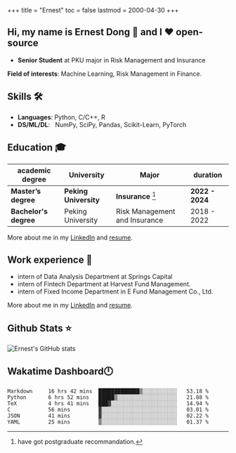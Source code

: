+++
title = "Ernest"
toc = false
lastmod = 2000-04-30
+++

## Hi, my name is Ernest Dong 👋 and I ❤️ open-source

- **Senior Student** at PKU major in Risk Management and Insurance

**Field of interests**: Machine Learning, Risk Management in Finance.

## Skills 🛠️

- **Languages**:        Python, C/C++, R
- **DS/ML/DL**: &nbsp;  NumPy, SciPy, Pandas, Scikit-Learn, PyTorch

## Education 🎓

| academic degree       | University            | Major                         | duration        |
| --------------------- | --------------------- | ----------------------------- | --------------- |
| **Master’s degree**   | **Peking University** | **Insurance** [^1]            | **2022 - 2024** |
| **Bachelor's degree** | Peking University     | Risk Management and Insurance | 2018 - 2022     |

More about me in my [LinkedIn](https://www.linkedin.com/in/晨阳-董-918ab41b4/) and [resume](../files/resume.pdf).

## Work experience 👔

- intern of Data Analysis Department at Springs Capital
- intern of Fintech Department at Harvest Fund Management.
- intern of Fixed Income Department in E Fund Management Co., Ltd.

More about me in my [LinkedIn](https://www.linkedin.com/in/晨阳-董-918ab41b4/) and [resume](./files/resume.pdf).

## Github Stats ⭐

![Ernest's GitHub stats](https://github-readme-stats.vercel.app/api?username=ErnestDong&show_icons=true)

## Wakatime Dashboard🕛

<!--START_SECTION:waka-->

```text
Markdown     16 hrs 42 mins  █████████████▒░░░░░░░░░░░   53.18 %
Python       6 hrs 52 mins   █████▒░░░░░░░░░░░░░░░░░░░   21.88 %
TeX          4 hrs 41 mins   ███▓░░░░░░░░░░░░░░░░░░░░░   14.94 %
C            56 mins         ▓░░░░░░░░░░░░░░░░░░░░░░░░   03.01 %
JSON         41 mins         ▓░░░░░░░░░░░░░░░░░░░░░░░░   02.22 %
YAML         25 mins         ▒░░░░░░░░░░░░░░░░░░░░░░░░   01.37 %
```

<!--END_SECTION:waka-->

[^1]: have got postgraduate recommandation.
